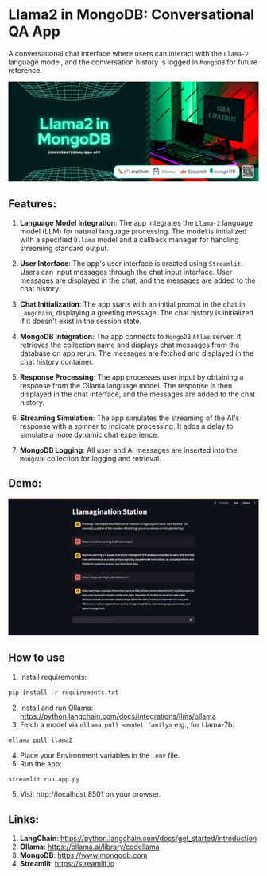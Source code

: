 # Llama2 in MongoDB: Conversational QA App
A conversational chat interface where users can interact with the `Llama-2` language model, and the conversation history is logged in `MongoDB` for future reference.

<img src="QA app.png" width="650px" />

## Features:

1. **Language Model Integration**:
        The app integrates the `Llama-2` language model (LLM) for natural language processing. The model is initialized with a specified `Ollama` model and a callback manager for handling streaming standard output.

2. **User Interface**:
        The app's user interface is created using `Streamlit`. Users can input messages through the chat input interface. User messages are displayed in the chat, and the messages are added to the chat history.

3. **Chat Initialization**:
        The app starts with an initial prompt in the chat in `Langchain`, displaying a greeting message. The chat history is initialized if it doesn't exist in the session state.

4. **MongoDB Integration**:
        The app connects to `MongoDB` `Atlas` server. It retrieves the collection name and displays chat messages from the database on app rerun. The messages are fetched and displayed in the chat history container.

5. **Response Processing**:
        The app processes user input by obtaining a response from the Ollama language model. The response is then displayed in the chat interface, and the messages are added to the chat history.

6. **Streaming Simulation**:
        The app simulates the streaming of the AI's response with a spinner to indicate processing. It adds a delay to simulate a more dynamic chat experience.

7. **MongoDB Logging**:
        All user and AI messages are inserted into the `MongoDB` collection for logging and retrieval.

## Demo:
<img src="demo.png" width="650px" />

## How to use
1. Install requirements:
```python
pip install -r requirements.txt
```
2. Install and run Ollama:
https://python.langchain.com/docs/integrations/llms/ollama
3. Fetch a model via `ollama pull <model family>`
e.g., for Llama-7b: 
```python
ollama pull llama2
```
4. Place your Environment variables in the `.env` file.
5. Run the app:
```python
streamlit run app.py
```
5. Visit http://localhost:8501 on your browser.

## Links:
1. **LangChain**: https://python.langchain.com/docs/get_started/introduction
2. **Ollama**: https://ollama.ai/library/codellama
3. **MongoDB**: https://www.mongodb.com
4. **Streamlit**: https://streamlit.io
